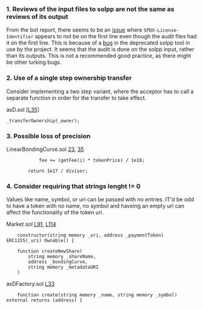 ### 1. Reviews of the input files to solpp are not the same as reviews of its output
From the bot report, there seems to be an [issue](https://github.com/code-423n4/2023-11-canto/blob/main/bot-report.md#D-12) where `SPDX-License-Identifier` appears to not be on the first line even though the audit files had it on the first line. This is because of a [bug](https://github.com/merklejerk/solpp/issues/21) in the deprecated solpp tool in use by the project. It seems that the audit is done on the solpp input, rather than its outputs. This is not a recommended good practice, as there might be  other lurking bugs.

### 2. Use of a single step ownership transfer
Consider implementing a two step variant, where the acceptor has to call a separate function in order for the transfer to take effect.

asD.sol [[L35]](https://github.com/code-423n4/2023-11-canto/blob/335930cd53cf9a137504a57f1215be52c6d67cb3/asD/src/asD.sol#L35)
```
_transferOwnership(_owner);
```

### 3. Possible loss of precision 
LinearBondingCurve.sol [23](https://github.com/code-423n4/2023-11-canto/blob/516099801101950ac9e1117a70e095b06f9bf6a1/1155tech-contracts/src/bonding_curve/LinearBondingCurve.sol#L23), [35](https://github.com/code-423n4/2023-11-canto/blob/516099801101950ac9e1117a70e095b06f9bf6a1/1155tech-contracts/src/bonding_curve/LinearBondingCurve.sol#L35)

```
            fee += (getFee(i) * tokenPrice) / 1e18;
```
```
        return 1e17 / divisor;
```
### 4. Consider requiring that strings lenght != 0
Values like name, symbol, or uri can be passed with no entries. IT'd be odd to have a token with no name, no symbol and haveing an empty uri can affect the functionality of the token uri.

Market.sol [L91](https://github.com/code-423n4/2023-11-canto/blob/335930cd53cf9a137504a57f1215be52c6d67cb3/1155tech-contracts/src/Market.sol#L91C1-L91C85), [L114](https://github.com/code-423n4/2023-11-canto/blob/335930cd53cf9a137504a57f1215be52c6d67cb3/1155tech-contracts/src/Market.sol#L114C1-L118C8)
```
    constructor(string memory _uri, address _paymentToken) ERC1155(_uri) Ownable() {
```
```
    function createNewShare(
        string memory _shareName,
        address _bondingCurve,
        string memory _metadataURI
    ) 
  ```

asDFactory.sol [L33](https://github.com/code-423n4/2023-11-canto/blob/335930cd53cf9a137504a57f1215be52c6d67cb3/asD/src/asDFactory.sol#L32C1-L33C93)
```
    function create(string memory _name, string memory _symbol) external returns (address) {
```
